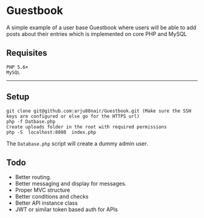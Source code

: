 # Guestbook

A simple example of a user base Guestbook where users will be able to add posts about their entries which is implemented on core PHP and MySQL

## Requisites

```
PHP 5.6+
MySQL

```
---
## Setup
```
git clone git@github.com:arju88nair/Guestbook.git (Make sure the SSH keys are configured or else go for the HTTPS url)
php -f Datbase.php
Create uploads folder in the root with required permissions
php -S  localhost:8080  index.php 
```

The `Database.php` script will create a dummy admin user.
 
## Todo
- Better routing.
- Better messaging and display for messages.
- Proper MVC structure
- Better conditions and checks
- Better API instance class
- JWT or similar token based auth for APIs
